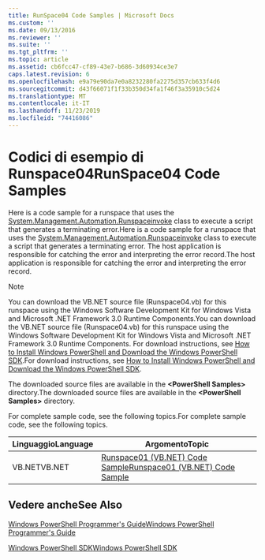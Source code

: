 ```yaml
---
title: RunSpace04 Code Samples | Microsoft Docs
ms.custom: ''
ms.date: 09/13/2016
ms.reviewer: ''
ms.suite: ''
ms.tgt_pltfrm: ''
ms.topic: article
ms.assetid: cb6fcc47-cf89-43e7-b686-3d60934ce3e7
caps.latest.revision: 6
ms.openlocfilehash: e9a79e90da7e0a8232280fa2275d357cb633f4d6
ms.sourcegitcommit: d43f66071f1f33b350d34fa1f46f3a35910c5d24
ms.translationtype: MT
ms.contentlocale: it-IT
ms.lasthandoff: 11/23/2019
ms.locfileid: "74416086"
---
```

# <a name="runspace04-code-samples"></a><span data-ttu-id="5d924-102">Codici di esempio di Runspace04</span><span class="sxs-lookup"><span data-stu-id="5d924-102">RunSpace04 Code Samples</span></span>

<span data-ttu-id="5d924-103">Here is a code sample for a runspace that uses the [System.Management.Automation.Runspaceinvoke](/dotnet/api/System.Management.Automation.RunspaceInvoke) class to execute a script that generates a terminating error.</span><span class="sxs-lookup"><span data-stu-id="5d924-103">Here is a code sample for a runspace that uses the [System.Management.Automation.Runspaceinvoke](/dotnet/api/System.Management.Automation.RunspaceInvoke) class to execute a script that generates a terminating error.</span></span> <span data-ttu-id="5d924-104">The host application is responsible for catching the error and interpreting the error record.</span><span class="sxs-lookup"><span data-stu-id="5d924-104">The host application is responsible for catching the error and interpreting the error record.</span></span>

> [!NOTE]
> <span data-ttu-id="5d924-105">You can download the VB.NET source file (Runspace04.vb) for this runspace using the Windows Software Development Kit for Windows Vista and Microsoft .NET Framework 3.0 Runtime Components.</span><span class="sxs-lookup"><span data-stu-id="5d924-105">You can download the VB.NET source file (Runspace04.vb) for this runspace using the Windows Software Development Kit for Windows Vista and Microsoft .NET Framework 3.0 Runtime Components.</span></span> <span data-ttu-id="5d924-106">For download instructions, see [How to Install Windows PowerShell and Download the Windows PowerShell SDK](/powershell/scripting/developer/installing-the-windows-powershell-sdk).</span><span class="sxs-lookup"><span data-stu-id="5d924-106">For download instructions, see [How to Install Windows PowerShell and Download the Windows PowerShell SDK](/powershell/scripting/developer/installing-the-windows-powershell-sdk).</span></span>
>
> <span data-ttu-id="5d924-107">The downloaded source files are available in the **\<PowerShell Samples>** directory.</span><span class="sxs-lookup"><span data-stu-id="5d924-107">The downloaded source files are available in the **\<PowerShell Samples>** directory.</span></span>

<span data-ttu-id="5d924-108">For complete sample code, see the following topics.</span><span class="sxs-lookup"><span data-stu-id="5d924-108">For complete sample code, see the following topics.</span></span>

|<span data-ttu-id="5d924-109">Linguaggio</span><span class="sxs-lookup"><span data-stu-id="5d924-109">Language</span></span>|<span data-ttu-id="5d924-110">Argomento</span><span class="sxs-lookup"><span data-stu-id="5d924-110">Topic</span></span>|
|--------------|-----------|
|<span data-ttu-id="5d924-111">VB.NET</span><span class="sxs-lookup"><span data-stu-id="5d924-111">VB.NET</span></span>|[<span data-ttu-id="5d924-112">Runspace01 (VB.NET) Code Sample</span><span class="sxs-lookup"><span data-stu-id="5d924-112">Runspace01 (VB.NET) Code Sample</span></span>](./runspace01-vb-net-code-sample.md)|

## <a name="see-also"></a><span data-ttu-id="5d924-113">Vedere anche</span><span class="sxs-lookup"><span data-stu-id="5d924-113">See Also</span></span>

[<span data-ttu-id="5d924-114">Windows PowerShell Programmer's Guide</span><span class="sxs-lookup"><span data-stu-id="5d924-114">Windows PowerShell Programmer's Guide</span></span>](./windows-powershell-programmer-s-guide.md)

[<span data-ttu-id="5d924-115">Windows PowerShell SDK</span><span class="sxs-lookup"><span data-stu-id="5d924-115">Windows PowerShell SDK</span></span>](../windows-powershell-reference.md)
